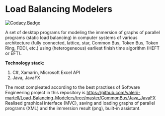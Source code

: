 # Load Balancing Modelers

[![Codacy Badge](https://app.codacy.com/project/badge/Grade/35d4bbf96265499bb39d06826ff3376b)](https://www.codacy.com/gh/valerii-martell/Load-Balancing-Modelers/dashboard?utm_source=github.com&amp;utm_medium=referral&amp;utm_content=valerii-martell/Load-Balancing-Modelers&amp;utm_campaign=Badge_Grade)

A set of desktop programs for modeling the immersion of graphs of parallel programs (static load balancing) in computer systems of
various architecture (fully connected, lattice, star, Common Bus, Token Bus, Token Ring, FDDI, etc.) using (heterogeneous) earliest finish time algorithm (HEFT or EFT).

**Technology stack:**
1. C#, Xamarin, Microsoft Excel API
2. Java, JavaFX

The most compleated according to the best practises of Software Engineering project in this repository is
https://github.com/valerii-martell/Load-Balancing-Modelers/tree/master/CommonBus/Java_JavaFX
Realised graphical interface (MVC), saving and loading graphs of parallel programs (XML) and the immersion result (png), built-in assistant. 
